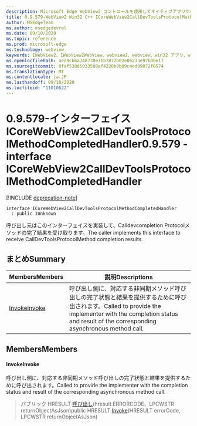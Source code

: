 ```yaml
---
description: Microsoft Edge WebView2 コントロールを使用してネイティブアプリケーションに web 技術 (HTML、CSS、JavaScript) を埋め込む
title: 0.9.579-WebView2 Win32 C++ ICoreWebView2CallDevToolsProtocolMethodCompletedHandler
author: MSEdgeTeam
ms.author: msedgedevrel
ms.date: 09/10/2020
ms.topic: reference
ms.prod: microsoft-edge
ms.technology: webview
keywords: IWebView2、IWebView2WebView、webview2、webview、win32 アプリ、win32、edge、ICoreWebView2、ICoreWebView2Controller、browser control、edge html、ICoreWebView2CallDevToolsProtocolMethodCompletedHandler
ms.openlocfilehash: aed9cb6a748730e7bb7872b02e06233e97600e17
ms.sourcegitcommit: 0faf538d5033508af4320b9b89c4ed99872f0574
ms.translationtype: MT
ms.contentlocale: ja-JP
ms.lasthandoff: 09/10/2020
ms.locfileid: "11010622"
---
```

# <span data-ttu-id="8fb25-104">0.9.579-インターフェイス ICoreWebView2CallDevToolsProtocolMethodCompletedHandler</span><span class="sxs-lookup"><span data-stu-id="8fb25-104">0.9.579 - interface ICoreWebView2CallDevToolsProtocolMethodCompletedHandler</span></span> 

[!INCLUDE [deprecation-note](../../includes/deprecation-note.md)]

```
interface ICoreWebView2CallDevToolsProtocolMethodCompletedHandler
  : public IUnknown
```

<span data-ttu-id="8fb25-105">呼び出し元はこのインターフェイスを実装して、Calldevcompletion Protocolメソッドの完了結果を受け取ります。</span><span class="sxs-lookup"><span data-stu-id="8fb25-105">The caller implements this interface to receive CallDevToolsProtocolMethod completion results.</span></span>

## <span data-ttu-id="8fb25-106">まとめ</span><span class="sxs-lookup"><span data-stu-id="8fb25-106">Summary</span></span>

 <span data-ttu-id="8fb25-107">Members</span><span class="sxs-lookup"><span data-stu-id="8fb25-107">Members</span></span>                        | <span data-ttu-id="8fb25-108">説明</span><span class="sxs-lookup"><span data-stu-id="8fb25-108">Descriptions</span></span>
--------------------------------|---------------------------------------------
[<span data-ttu-id="8fb25-109">Invoke</span><span class="sxs-lookup"><span data-stu-id="8fb25-109">Invoke</span></span>](#invoke) | <span data-ttu-id="8fb25-110">呼び出し側に、対応する非同期メソッド呼び出しの完了状態と結果を提供するために呼び出されます。</span><span class="sxs-lookup"><span data-stu-id="8fb25-110">Called to provide the implementer with the completion status and result of the corresponding asynchronous method call.</span></span>

## <span data-ttu-id="8fb25-111">Members</span><span class="sxs-lookup"><span data-stu-id="8fb25-111">Members</span></span>

#### <span data-ttu-id="8fb25-112">Invoke</span><span class="sxs-lookup"><span data-stu-id="8fb25-112">Invoke</span></span> 

<span data-ttu-id="8fb25-113">呼び出し側に、対応する非同期メソッド呼び出しの完了状態と結果を提供するために呼び出されます。</span><span class="sxs-lookup"><span data-stu-id="8fb25-113">Called to provide the implementer with the completion status and result of the corresponding asynchronous method call.</span></span>

> <span data-ttu-id="8fb25-114">パブリック HRESULT [呼び出し](#invoke)(hresult ERRORCODE、LPCWSTR returnObjectAsJson)</span><span class="sxs-lookup"><span data-stu-id="8fb25-114">public HRESULT [Invoke](#invoke)(HRESULT errorCode, LPCWSTR returnObjectAsJson)</span></span>

